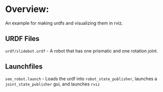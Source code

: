 # Overview:
An example for making urdfs and visualizing them in rviz.

## URDF Files
`urdf/slidebot.urdf` - A robot that has one prismatic and one rotation joint.

## Launchfiles
`see_robot.launch` - Loads the urdf into `robot_state_publisher`, launches a `joint_state_publisher` gui, and launches `rviz`

